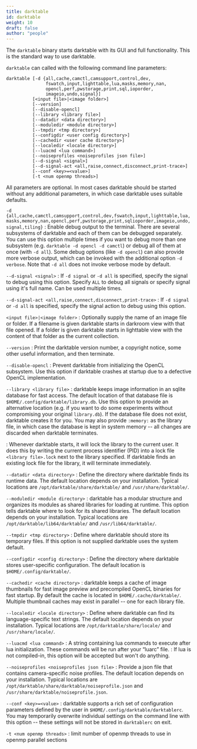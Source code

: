 ```yaml
---
title: darktable
id: darktable
weight: 10
draft: false
author: "people"
---
```


The `darktable` binary starts darktable with its GUI and full functionality. This is the standard way to use darktable.

`darktable` can called with the following command line parameters:

```
darktable [-d {all,cache,camctl,camsupport,control,dev,
               fswatch,input,lighttable,lua,masks,memory,nan,
               opencl,perf,pwstorage,print,sql,ioporder,
               imageio,undo,signal}]
          [<input file>|<image folder>]
          [--version]
          [--disable-opencl]
          [--library <library file>]
          [--datadir <data directory>]
          [--moduledir <module directory>]
          [--tmpdir <tmp directory>]
          [--configdir <user config directory>]
          [--cachedir <user cache directory>]
          [--localedir <locale directory>]
          [--luacmd <lua command>]
          [--noiseprofiles <noiseprofiles json file>]
          [--d-signal <signal>]
          [--d-signal-act <all,raise,connect,disconnect,print-trace>]
          [--conf <key>=<value>]
          [-t <num openmp threads>]
```

All parameters are optional. In most cases darktable should be started without any additional parameters, in which case darktable uses suitable defaults.

`-d {all,cache,camctl,camsupport,control,dev,fswatch,input,lighttable,lua,masks,memory,nan,opencl,perf,pwstorage,print,sqlioporder,imageio,undo,signal,tiling}`
: Enable debug output to the terminal. There are several subsystems of darktable and each of them can be debugged separately. You can use this option multiple times if you want to debug more than one subsystem (e.g. `darktable -d opencl -d camctl`) or debug all of them at once (with `-d all`). Some debug options (like `-d opencl`) can also provide more verbose output, which can be invoked with the additional option `-d verbose`. Note that `-d all` does not invoke verbose mode by default.

`--d-signal <signal>`
: If `-d signal` or `-d all` is specified, specify the signal to debug using this option. Specify `ALL` to debug all signals or specify signal using it's full name. Can be used multiple times.

`--d-signal-act <all,raise,connect,disconnect,print-trace>`
: If `-d signal` or `-d all` is specified, specify the signal action to debug using this option.

`<input file>|<image folder>`
: Optionally supply the name of an image file or folder. If a filename is given darktable starts in darkroom view with that file opened. If a folder is given darktable starts in lighttable view with the content of that folder as the current collection.

`--version`
: Print the darktable version number, a copyright notice, some other useful information, and then terminate.

`--disable-opencl`
: Prevent darktable from initializing the OpenCL subsystem. Use this option if darktable crashes at startup due to a defective OpenCL implementation.

`--library <library file>`
: darktable keeps image information in an sqlite database for fast access. The default location of that database file is `$HOME/.config/darktable/library.db`. Use this option to provide an alternative location (e.g. if you want to do some experiments without compromising your original `library.db`). If the database file does not exist, darktable creates it for you. You may also provide `:memory:` as the library file, in which case the database is kept in system memory -- all changes are discarded when darktable terminates.

: Whenever darktable starts, it will lock the library to the current user. It does this by writing the current process identifier (PID) into a lock file `<library file>.lock` next to the library specified. If darktable finds an existing lock file for the library, it will terminate immediately.

`--datadir <data directory>`
: Define the directory where darktable finds its runtime data. The default location depends on your installation. Typical locations are `/opt/darktable/share/darktable/` and `/usr/share/darktable/`.

`--moduledir <module directory>`
: darktable has a modular structure and organizes its modules as shared libraries for loading at runtime. This option tells darktable where to look for its shared libraries. The default location depends on your installation. Typical locations are `/opt/darktable/lib64/darktable/` and `/usr/lib64/darktable/`.

`--tmpdir <tmp directory>`
: Define where darktable should store its temporary files. If this option is not supplied darktable uses the system default.

`--configdir <config directory>`
: Define the directory where darktable stores user-specific configuration. The default location is `$HOME/.config/darktable/`.

`--cachedir <cache directory>`
: darktable keeps a cache of image thumbnails for fast image preview and precompiled OpenCL binaries for fast startup. By default the cache is located in `$HOME/.cache/darktable/`. Multiple thumbnail caches may exist in parallel -- one for each library file.

`--localedir <locale directory>`
: Define where darktable can find its language-specific text strings. The default location depends on your installation. Typical locations are `/opt/darktable/share/locale/` and `/usr/share/locale/`.

`--luacmd <lua command>`
: A string containing lua commands to execute after lua initialization. These commands will be run after your “luarc” file.
: If lua is not compiled-in, this option will be accepted but won't do anything.

`--noiseprofiles <noiseprofiles json file>`
: Provide a json file that contains camera-specific noise profiles. The default location depends on your installation. Typical locations are `/opt/darktable/share/darktable/noiseprofile.json` and `/usr/share/darktable/noiseprofile.json`.

`--conf <key>=<value>`
: darktable supports a rich set of configuration parameters defined by the user in `$HOME/.config/darktable/darktablerc`. You may temporarily overwrite individual settings on the command line with this option -- these settings will not be stored in `darktablerc` on exit.

`-t <num openmp threads>`
: limit number of openmp threads to use in openmp parallel sections
